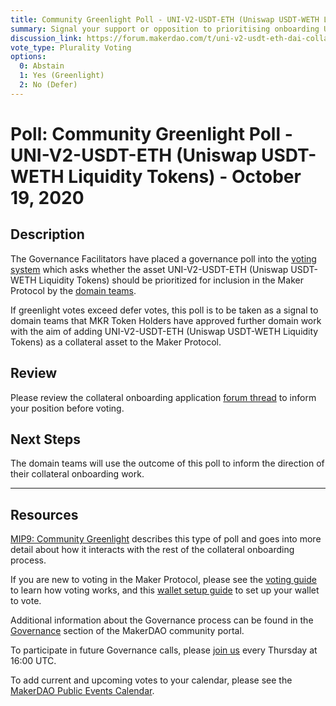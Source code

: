 ```yaml
---
title: Community Greenlight Poll - UNI-V2-USDT-ETH (Uniswap USDT-WETH Liquidity Tokens) - October 19, 2020
summary: Signal your support or opposition to prioritising onboarding UNI-V2-USDT-ETH (Uniswap USDT-WETH Liquidity Tokens).
discussion_link: https://forum.makerdao.com/t/uni-v2-usdt-eth-dai-collateral-onboarding-application/4280
vote_type: Plurality Voting
options:
  0: Abstain
  1: Yes (Greenlight)
  2: No (Defer)
---
```


# Poll: Community Greenlight Poll - UNI-V2-USDT-ETH (Uniswap USDT-WETH Liquidity Tokens) - October 19, 2020

## Description

The Governance Facilitators have placed a governance poll into the [voting system](https://vote.makerdao.com/polling) which asks whether the asset UNI-V2-USDT-ETH (Uniswap USDT-WETH Liquidity Tokens) should be prioritized for inclusion in the Maker Protocol by the [domain teams](https://github.com/makerdao/mips/blob/Accepted/MIP7/mip7.md#mip7c2-the-current-domain-roles-list).

If greenlight votes exceed defer votes, this poll is to be taken as a signal to domain teams that MKR Token Holders have approved further domain work with the aim of adding UNI-V2-USDT-ETH (Uniswap USDT-WETH Liquidity Tokens) as a collateral asset to the Maker Protocol.

## Review

Please review the collateral onboarding application [forum thread](https://forum.makerdao.com/t/uni-v2-usdt-eth-dai-collateral-onboarding-application/4280) to inform your position before voting.

## Next Steps

The domain teams will use the outcome of this poll to inform the direction of their collateral onboarding work.

---

## Resources

[MIP9: Community Greenlight](https://github.com/makerdao/mips/blob/Accepted/MIP9/mip9.md) describes this type of poll and goes into more detail about how it interacts with the rest of the collateral onboarding process.

If you are new to voting in the Maker Protocol, please see the [voting guide](https://community-development.makerdao.com/en/learn/governance/how-voting-works/) to learn how voting works, and this [wallet setup guide](https://community-development.makerdao.com/en/learn/governance/voting-setup/) to set up your wallet to vote.

Additional information about the Governance process can be found in the [Governance](https://community-development.makerdao.com/en/learn/governance) section of the MakerDAO community portal.

To participate in future Governance calls, please [join us](https://github.com/makerdao/community/tree/master/governance/governance-and-risk-meetings) every Thursday at 16:00 UTC.

To add current and upcoming votes to your calendar, please see the [MakerDAO Public Events Calendar](https://calendar.google.com/calendar/embed?src=makerdao.com_3efhm2ghipksegl009ktniomdk%40group.calendar.google.com&ctz=America%2FLos_Angeles).

